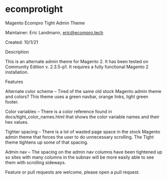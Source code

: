 # ecomprotight
Magento Ecompro Tight Admin Theme

Maintainer: Eric Landmann, eric@ecompro.tech

Created: 10/1/21

Description

This is an alternate admin theme for Magento 2. It has been tested on Community Edition v. 2.3.5-p1. It requires a fully functional Magento 2 installation.

Features

Alternate color scheme – Tired of the same old stock Magento admin theme and colors? This theme uses a green navbar, orange links, light green footer.

Color variables – There is a color reference found in docs/tight_color_names.html that shows the color variable names and their hex values.

Tighter spacing – There is a lot of wasted page space in the stock Magento admin theme that forces the user to do unnecessary scrolling. The Tight theme tightens up some of that spacing. 

Admin nav – The spacing on the admin nav columns have been tightened up so sites with many columns in the subnav will be more easily able to see them with scrolling sideways.

Feature or pull requests are welcome, please open a pull request.

